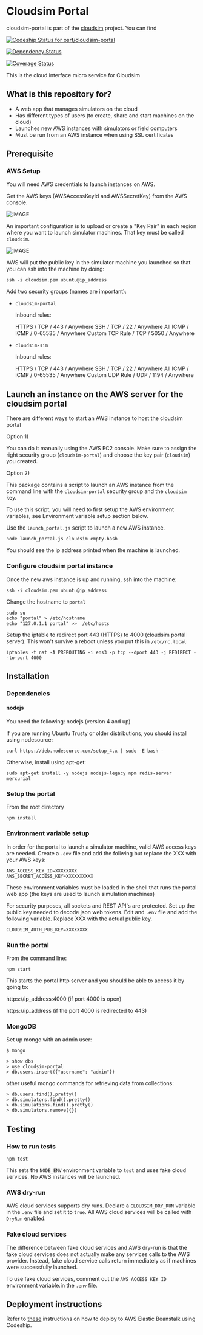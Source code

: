 # Cloudsim Portal

cloudsim-portal is part of the [cloudsim](https://bitbucket.org/osrf/cloudsim) project.
You can find

[ ![Codeship Status for osrf/cloudsim-portal](https://codeship.com/projects/915a1070-0a4d-0134-bce0-06f29080c625/status?branch=default)](https://codeship.com/projects/155557)

[![Dependency Status](https://www.versioneye.com/user/projects/57ca2d8c939fc600508e90a4/badge.svg?style=flat-square)](https://www.versioneye.com/user/projects/57ca2d8c939fc600508e90a4)

[![Coverage Status](https://coveralls.io/repos/bitbucket/osrf/cloudsim-portal/badge.svg?branch=default)](https://coveralls.io/bitbucket/osrf/cloudsim-portal?branch=default)

This is the cloud interface micro service for Cloudsim

## What is this repository for? ##

* A web app that manages simulators on the cloud
* Has different types of users (to create, share and start machines on the cloud)
* Launches new AWS instances with simulators or field computers
* Must be run from an AWS instance when using SSL certificates

## Prerequisite ##

### AWS Setup ###

You will need AWS credentials to launch instances on AWS.

Get the AWS keys (AWSAccessKeyId and AWSSecretKey) from the AWS console.

![IMAGE](aws_keys.png)

An important configuration is to upload or create a "Key Pair" in each
region where you want to launch simulator machines. That key must be called `cloudsim`.

![IMAGE](cloudsim_key.png)

AWS will put the public key in the simulator machine you launched so that you
can ssh into the machine by doing:

    ssh -i cloudsim.pem ubuntu@ip_address

Add two security groups (names are important):

* `cloudsim-portal`

  Inbound rules:

    HTTPS / TCP / 443 / Anywhere
    SSH  / TCP / 22 / Anywhere
    All ICMP / ICMP / 0-65535 / Anywhere
    Custom TCP Rule / TCP / 5050 / Anywhere


* `cloudsim-sim`

  Inbound rules:

    HTTPS / TCP / 443 / Anywhere
    SSH  / TCP / 22 / Anywhere
    All ICMP / ICMP / 0-65535 / Anywhere
    Custom UDP Rule  / UDP / 1194 / Anywhere

## Launch an instance on the AWS server for the cloudsim portal ##

There are different ways to start an AWS instance to host the cloudsim portal

Option 1)

You can do it manually using the AWS EC2 console. Make sure to assign the
right security group (`cloudsim-portal`) and choose the key pair (`cloudsim`) you created.


Option 2)

This package contains a script to launch an AWS instance from the command line
with the `cloudsim-portal` security group and the `cloudsim` key.

To use this script, you will need to first setup the AWS environment variables,
see Environment variable setup section below.

Use the `launch_portal.js` script to launch a new AWS instance.

    node launch_portal.js cloudsim empty.bash

You should see the ip address printed when the machine is launched.

### Configure cloudsim portal instance ###

Once the new aws instance is up and running, ssh into the machine:

    ssh -i cloudsim.pem ubuntu@ip_address

Change the hostname to `portal`

    sudo su
    echo "portal" > /etc/hostname
    echo "127.0.1.1 portal" >>  /etc/hosts


Setup the iptable to redirect port 443 (HTTPS) to 4000 (cloudsim portal server).
This won't survive a reboot unless you put this in
`/etc/rc.local`

    iptables -t nat -A PREROUTING -i ens3 -p tcp --dport 443 -j REDIRECT --to-port 4000

## Installation ##

### Dependencies ###

#### nodejs ####

You need the following: nodejs (version 4 and up)

If you are running Ubuntu Trusty or older distributions, you should install using nodesource:

    curl https://deb.nodesource.com/setup_4.x | sudo -E bash -

Otherwise, install using apt-get:

    sudo apt-get install -y nodejs nodejs-legacy npm redis-server mercurial

### Setup the portal ###

From the root directory

    npm install

### Environment variable setup ###

In order for the portal to launch a simulator machine, valid AWS access keys are needed. Create a `.env` file and add the follwing but replace the XXX with your AWS keys:

    AWS_ACCESS_KEY_ID=XXXXXXXX
    AWS_SECRET_ACCESS_KEY=XXXXXXXXXX

These environment variables must be loaded in the shell that runs the portal web app (the keys are used to launch
 simulation machines)


For security purposes, all sockets and REST API's are protected. Set up the public key needed to decode json web tokens. Edit and `.env` file and add the following variable. Replace XXX with the actual public key.

    CLOUDSIM_AUTH_PUB_KEY=XXXXXXXX


### Run the portal ###

From the command line:

    npm start

This starts the portal http server and you should be able to access it by going
to:

https://ip_address:4000 (if port 4000 is open)

https://ip_address (if the port 4000 is redirected to 443)


### MongoDB ###

Set up mongo with an admin user:

    $ mongo

    > show dbs
    > use cloudsim-portal
    > db.users.insert({"username": "admin"})


other useful mongo commands for retrieving data from collections:

    > db.users.find().pretty()
    > db.simulators.find().pretty()
    > db.simulations.find().pretty()
    > db.simulators.remove({})


## Testing ##

### How to run tests ###

    npm test

This sets the `NODE_ENV` environment variable to `test` and uses fake cloud services.
No AWS instances will be launched.

### AWS dry-run ###

AWS cloud services supports dry runs. Declare a `CLOUDSIM_DRY_RUN` variable in the `.env` file and set it to `true`. All AWS cloud services will be called with `DryRun` enabled.

### Fake cloud services ###

The difference between fake cloud services and AWS dry-run is that the fake cloud services does not actually make any services calls to the AWS provider. Instead, fake cloud service calls return immediately as if machines were successfully launched.

To use fake cloud services, comment out the `AWS_ACCESS_KEY_ID` environment variable.in the `.env` file.

## Deployment instructions ##

Refer to [these](https://bitbucket.org/osrf/cloudsim/wiki/Deployment)
instructions on how to deploy to AWS Elastic Beanstalk using Codeship.

